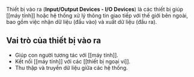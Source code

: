 Thiết bị vào ra (**Input/Output Devices - I/O Devices**) là các thiết bị giúp [[máy tính]] hoặc hệ thống xử lý thông tin giao tiếp với thế giới bên ngoài, bao gồm việc nhận dữ liệu (đầu vào) và xuất dữ liệu (đầu ra).

## Vai trò của thiết bị vào ra

- Giúp con người tương tác với [[máy tính]].  
- Kết nối [[máy tính]] với các [[thiết bị ngoại vi]].  
- Thu thập và truyền dữ liệu giữa các hệ thống.
